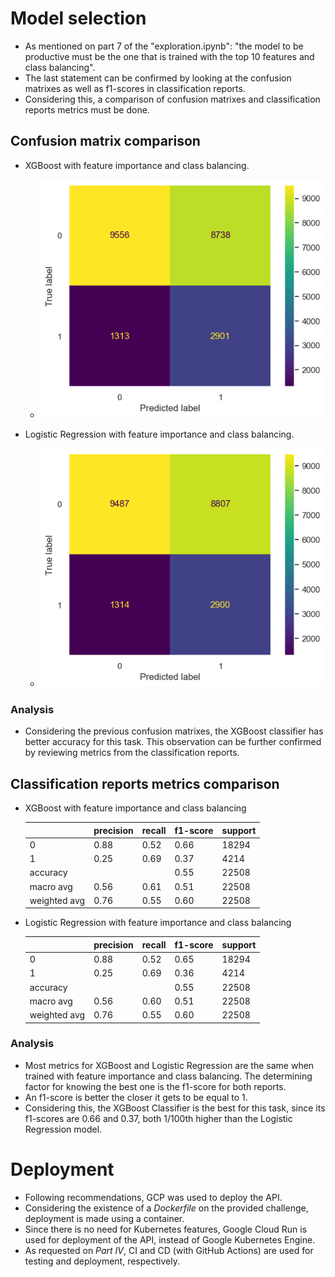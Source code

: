 # Model selection
- As mentioned on part 7 of the "exploration.ipynb": "the model to be productive must be the one that is trained with the top 10 features and class balancing".
- The last statement can be confirmed by looking at the confusion matrixes as well as f1-scores in classification reports.
- Considering this, a comparison of confusion matrixes and classification reports metrics must be done.

## Confusion matrix comparison
- XGBoost with feature importance and class balancing.
    - ![Alt text](XGBoost2-matrix.png)

- Logistic Regression with feature importance and class balancing.
    - ![Alt text](LogReg2-matrix.png)

### Analysis
- Considering the previous confusion matrixes, the XGBoost classifier has better accuracy for this task. This observation can be further confirmed by reviewing metrics from the classification reports.

## Classification reports metrics comparison
- XGBoost with feature importance and class balancing

    |              | precision | recall | f1-score | support |
    | ---          | ---       | ---    | ---      |     --- |
    |  0           | 0.88      | 0.52   | 0.66     |  18294  |
    |  1           | 0.25      | 0.69   | 0.37     |  4214   |
    | accuracy     |           |        |   0.55   |   22508 |
    | macro avg    |   0.56    |  0.61  |    0.51  |   22508 |
    | weighted avg |   0.76    |   0.55 |   0.60   |   22508 |

- Logistic Regression with feature importance and class balancing

    |              | precision | recall | f1-score | support |
    | ---          | ---       | ---    | ---      |     --- |
    |  0           | 0.88      | 0.52   | 0.65     |  18294  |
    |  1           | 0.25      | 0.69   | 0.36     |  4214   |
    | accuracy     |           |        |   0.55   |   22508 |
    | macro avg    |   0.56    |  0.60  |    0.51  |   22508 |
    | weighted avg |   0.76    |   0.55 |   0.60   |   22508 |

### Analysis
- Most metrics for XGBoost and Logistic Regression are the same when trained with feature importance and class balancing. The determining factor for knowing the best one is the f1-score for both reports. 
- An f1-score is better the closer it gets to be equal to 1.
- Considering this, the XGBoost Classifier is the best for this task, since its f1-scores are 0.66 and 0.37, both 1/100th higher than the Logistic Regression model.

# Deployment
- Following recommendations, GCP was used to deploy the API.
- Considering the existence of a *Dockerfile* on the provided challenge, deployment is made using a container.
- Since there is no need for Kubernetes features, Google Cloud Run is used for deployment of the API, instead of Google Kubernetes Engine.
- As requested on *Part IV*, CI and CD (with GitHub Actions) are used for testing and deployment, respectively.